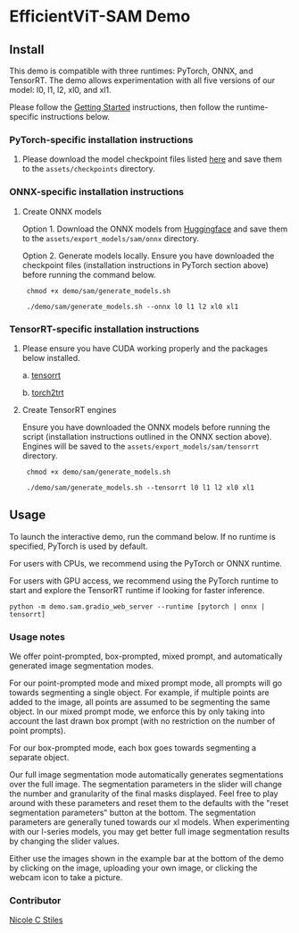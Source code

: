 # EfficientViT-SAM Demo

## Install

This demo is compatible with three runtimes: PyTorch, ONNX, and TensorRT.  The demo allows experimentation with all five versions of our model: l0, l1, l2, xl0, and xl1.  

Please follow the [Getting Started](../README.md#getting-started) instructions, then follow the runtime-specific instructions below.

### PyTorch-specific installation instructions
1. Please download the model checkpoint files listed [here](../applications/sam.md#pretrained-models) and save them to the `assets/checkpoints` directory.

### ONNX-specific installation instructions
1. Create ONNX models

    Option 1. Download the ONNX models from [Huggingface](https://huggingface.co/han-cai/efficientvit-sam/tree/main) and save them to the `assets/export_models/sam/onnx` directory.

    Option 2. Generate models locally.  Ensure you have downloaded the checkpoint files (installation instructions in PyTorch section above) before running the command below.

        chmod +x demo/sam/generate_models.sh

        ./demo/sam/generate_models.sh --onnx l0 l1 l2 xl0 xl1

### TensorRT-specific installation instructions

1. Please ensure you have CUDA working properly and the packages below installed.

    a. [tensorrt](https://docs.nvidia.com/deeplearning/tensorrt/install-guide/index.html)

    b. [torch2trt](https://github.com/NVIDIA-AI-IOT/torch2trt)

2. Create TensorRT engines

    Ensure you have downloaded the ONNX models before running the script (installation instructions outlined in the ONNX section above).
    Engines will be saved to the `assets/export_models/sam/tensorrt` directory.

        chmod +x demo/sam/generate_models.sh

        ./demo/sam/generate_models.sh --tensorrt l0 l1 l2 xl0 xl1


## Usage
To launch the interactive demo, run the command below.  If no runtime is specified, PyTorch is used by default.

For users with CPUs, we recommend using the PyTorch or ONNX runtime.  

For users with GPU access, we recommend using the PyTorch runtime to start and explore the TensorRT runtime if looking for faster inference.

    python -m demo.sam.gradio_web_server --runtime [pytorch | onnx | tensorrt]

### Usage notes

We offer point-prompted, box-prompted, mixed prompt, and automatically generated image segmentation modes.

For our point-prompted mode and mixed prompt mode, all prompts will go towards segmenting a single object.  For example, if multiple points are added to the image, all points are assumed to be segmenting the same object.  In our mixed prompt mode, we enforce this by only taking into account the last drawn box prompt (with no restriction on the number of point prompts).

For our box-prompted mode, each box goes towards segmenting a separate object.

Our full image segmentation mode automatically generates segmentations over the full image.  The segmentation parameters in the slider will change the number and granularity of the final masks displayed.  Feel free to play around with these parameters and reset them to the defaults with the "reset segmentation parameters" button at the bottom.  The segmentation parameters are generally tuned towards our xl models.  When experimenting with our l-series models, you may get better full image segmentation results by changing the slider values.

Either use the images shown in the example bar at the bottom of the demo by clicking on the image, uploading your own image, or clicking the webcam icon to take a picture. 

### Contributor

[Nicole C Stiles](https://github.com/ncstiles)
